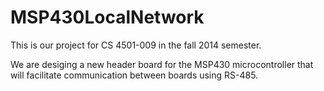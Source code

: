 MSP430LocalNetwork
==================

This is our project for CS 4501-009 in the fall 2014 semester.

We are desiging a new header board for the MSP430 microcontroller that will facilitate communication between boards using RS-485.
